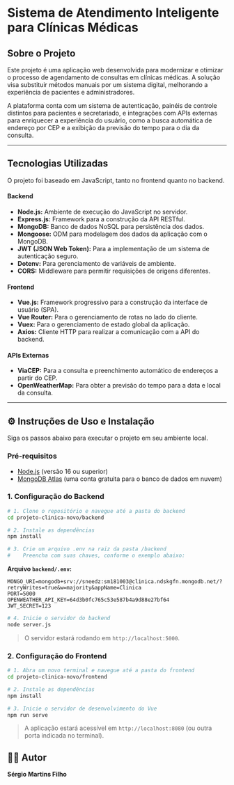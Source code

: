 # Sistema de Atendimento Inteligente para Clínicas Médicas

## Sobre o Projeto

Este projeto é uma aplicação web desenvolvida para modernizar e otimizar o processo de agendamento de consultas em clínicas médicas. A solução visa substituir métodos manuais por um sistema digital, melhorando a experiência de pacientes e administradores.

A plataforma conta com um sistema de autenticação, painéis de controle distintos para pacientes e secretariado, e integrações com APIs externas para enriquecer a experiência do usuário, como a busca automática de endereço por CEP e a exibição da previsão do tempo para o dia da consulta.

---

## Tecnologias Utilizadas

O projeto foi baseado em JavaScript, tanto no frontend quanto no backend.

#### **Backend**
* **Node.js:** Ambiente de execução do JavaScript no servidor.
* **Express.js:** Framework para a construção da API RESTful.
* **MongoDB:** Banco de dados NoSQL para persistência dos dados.
* **Mongoose:** ODM para modelagem dos dados da aplicação com o MongoDB.
* **JWT (JSON Web Token):** Para a implementação de um sistema de autenticação seguro.
* **Dotenv:** Para gerenciamento de variáveis de ambiente.
* **CORS:** Middleware para permitir requisições de origens diferentes.

#### **Frontend**
* **Vue.js:** Framework progressivo para a construção da interface de usuário (SPA).
* **Vue Router:** Para o gerenciamento de rotas no lado do cliente.
* **Vuex:** Para o gerenciamento de estado global da aplicação.
* **Axios:** Cliente HTTP para realizar a comunicação com a API do backend.

#### **APIs Externas**
* **ViaCEP:** Para a consulta e preenchimento automático de endereços a partir do CEP.
* **OpenWeatherMap:** Para obter a previsão do tempo para a data e local da consulta.

---

## ⚙️ Instruções de Uso e Instalação

Siga os passos abaixo para executar o projeto em seu ambiente local.

### **Pré-requisitos**
* [Node.js](https://nodejs.org/en/) (versão 16 ou superior)
* [MongoDB Atlas](https://www.mongodb.com/cloud/atlas) (uma conta gratuita para o banco de dados em nuvem)

### **1. Configuração do Backend**

```bash
# 1. Clone o repositório e navegue até a pasta do backend
cd projeto-clinica-novo/backend

# 2. Instale as dependências
npm install

# 3. Crie um arquivo .env na raiz da pasta /backend
#    Preencha com suas chaves, conforme o exemplo abaixo:
```

**Arquivo `backend/.env`:**
```env
MONGO_URI=mongodb+srv://sneedz:sm181003@clinica.ndskgfn.mongodb.net/?retryWrites=true&w=majority&appName=Clinica
PORT=5000
OPENWEATHER_API_KEY=64d3b0fc765c53e587b4a9d88e27bf64
JWT_SECRET=123
```

```bash
# 4. Inicie o servidor do backend
node server.js
```
> O servidor estará rodando em `http://localhost:5000`.

### **2. Configuração do Frontend**

```bash
# 1. Abra um novo terminal e navegue até a pasta do frontend
cd projeto-clinica-novo/frontend

# 2. Instale as dependências
npm install

# 3. Inicie o servidor de desenvolvimento do Vue
npm run serve
```
> A aplicação estará acessível em `http://localhost:8080` (ou outra porta indicada no terminal).


## 👨‍💻 Autor

**Sérgio Martins Filho**
